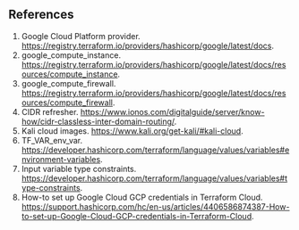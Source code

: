 ## References
1. Google Cloud Platform provider. https://registry.terraform.io/providers/hashicorp/google/latest/docs.
1. google_compute_instance. https://registry.terraform.io/providers/hashicorp/google/latest/docs/resources/compute_instance.
1. google_compute_firewall. https://registry.terraform.io/providers/hashicorp/google/latest/docs/resources/compute_firewall.
1. CIDR refresher. https://www.ionos.com/digitalguide/server/know-how/cidr-classless-inter-domain-routing/.
1. Kali cloud images. https://www.kali.org/get-kali/#kali-cloud.
1. TF_VAR_env_var. https://developer.hashicorp.com/terraform/language/values/variables#environment-variables.
1. Input variable type constraints. https://developer.hashicorp.com/terraform/language/values/variables#type-constraints.
1. How-to set up Google Cloud GCP credentials in Terraform Cloud. https://support.hashicorp.com/hc/en-us/articles/4406586874387-How-to-set-up-Google-Cloud-GCP-credentials-in-Terraform-Cloud.
